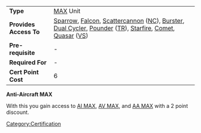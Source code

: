 |                        |                                                                                                                                                                                                                                                                                                                                                                                                                |
|------------------------|----------------------------------------------------------------------------------------------------------------------------------------------------------------------------------------------------------------------------------------------------------------------------------------------------------------------------------------------------------------------------------------------------------------|
| **Type**               | [MAX](MAX "wikilink") Unit                                                                                                                                                                                                                                                                                                                                                                                     |
| **Provides Access To** | [Sparrow](Sparrow "wikilink"), [Falcon](Falcon "wikilink"), [Scattercannon](Scattercannon "wikilink") ([NC](New_Conglomerate "wikilink")), [Burster](Burster "wikilink"), [Dual Cycler](Dual_Cycler "wikilink"), [Pounder](Pounder "wikilink") ([TR](Terran_Republic "wikilink")), [Starfire](Starfire "wikilink"), [Comet](Comet "wikilink"), [Quasar](Quasar "wikilink") ([VS](Vanu_Sovereignty "wikilink")) |
| **Pre-requisite**      | \-                                                                                                                                                                                                                                                                                                                                                                                                             |
| **Required For**       | \-                                                                                                                                                                                                                                                                                                                                                                                                             |
| **Cert Point Cost**    | 6                                                                                                                                                                                                                                                                                                                                                                                                              |

**Anti-Aircraft MAX**

With this you gain access to [AI
MAX](Anti-Infantry_MAX_(Certification) "wikilink"), [AV
MAX](Anti-Vehicle_MAX_(Certification) "wikilink"), and [AA
MAX](Anti-Aircraft_MAX_(Certification) "wikilink") with a 2 point
discount.

[Category:Certification](Category:Certification "wikilink")